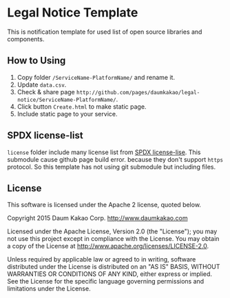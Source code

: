 # Legal Notice Template

This is notification template for used list of open source libraries and components.

## How to Using

1. Copy folder `/ServiceName-PlatformName/` and rename it. 
2. Update `data.csv`.
3. Check & share page `http://github.com/pages/daumkakao/legal-notice/ServiceName-PlatformName/`.
4. Click button `Create.html` to make static page.
5. Include static page to your service.

## SPDX license-list

`license` folder include many license list from [SPDX license-lise](http://git.spdx.org/license-list.git). 
This submodule cause github page build error. because they don't support `https` protocol.
So this template has not using git submodule but including files.

## License

This software is licensed under the Apache 2 license, quoted below.

Copyright 2015 Daum Kakao Corp. <http://www.daumkakao.com>

Licensed under the Apache License, Version 2.0 (the "License"); you may not use this project except in compliance with the License. 
You may obtain a copy of the License at http://www.apache.org/licenses/LICENSE-2.0.

Unless required by applicable law or agreed to in writing, software distributed under the License is distributed on an "AS IS" BASIS, WITHOUT WARRANTIES OR CONDITIONS OF ANY KIND, either express or implied. See the License for the specific language governing permissions and limitations under the License.